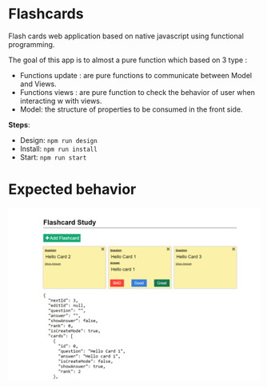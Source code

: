 # Flashcards

Flash cards web application based on native javascript using functional programming.

The goal of this app is to almost a pure function which based on 3 type :

- Functions update : are pure functions to communicate between Model and Views.
- Functions views : are pure function to check the behavior of user when interacting w with views.
- Model: the structure of properties to be consumed in the front side.

__Steps__:

- Design: `npm run design`
- Install: `npm run install`
- Start: `npm run start`

# Expected behavior

![flashcards Demo](demo.jpg)
